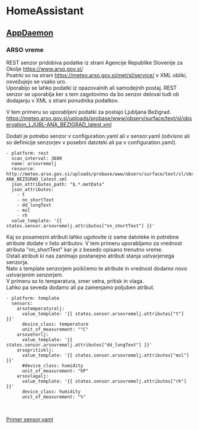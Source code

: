 # HomeAssistant

## [AppDaemon](AppDaemon/README.md) 

### ARSO vreme

REST senzor pridobiva podatke iz strani Agencije Republike Slovenije za Okolje https://www.arso.gov.si/ \
Poatrki so na strani https://meteo.arso.gov.si/met/sl/service/ v XML obliki, osvežujejo se vsako uro. \
Uporabijo se lahko podatki iz opazovalnih ali samodejnih postaj.
REST senzor se uporablja ker s tem zagotovimo da bo senzor deloval tudi ob dodajanju v XML s strani ponudnika podatkov.

V tem primeru so uporabljeni podatki za postajo Ljubljana Bežigrad. \
https://meteo.arso.gov.si/uploads/probase/www/observ/surface/text/sl/observation_LJUBL-ANA_BEZIGRAD_latest.xml

Dodati je potrebo senzor v configuration.yaml ali v sensor.yaml (odvisno ali so definicije senzorjev v posebni datoteki ali pa v configuration.yaml).
```
- platform: rest
  scan_interval: 3600
  name: arsovremelj
  resource: http://meteo.arso.gov.si/uploads/probase/www/observ/surface/text/sl/observation_LJUBL-ANA_BEZIGRAD_latest.xml
  json_attributes_path: "$.*.metData"
  json_attributes:
    - t
    - nn_shortText
    - dd_longText
    - msl
    - rh
  value_template: '{{ states.sensor.arsovremelj.attributes["nn_shortText"] }}'
```
Kaj so posamezni atributi lahko ugotovite iz same datoteke in potrebne atribute dodate v listo atributov.
V tem primeru uporabljamo za vrednost atributa "nn_shortText" kar je z besedo opisano trenutno vreme.\
Ostali atributi ki nas zanimajo postanejno atributi stanja ustvarjenega senzorja.\
Nato s template senzorjem poiščemo te atribute in vrednost dodamo novo ustvarjenim senzorjem. \
V primeru so to temperatura, smer vetra, pritisk in vlaga. \
Lahko pa seveda dodamo ali pa zamenjamo poljuben atribut.

```
- platform: template
  sensors:
    arsotemperaturalj:
      value_template: '{{ states.sensor.arsovremelj.attributes["t"] }}'
      device_class: temperature
      unit_of_measurement: "°C"
    arsoveterlj:
      value_template: '{{ states.sensor.arsovremelj.attributes["dd_longText"] }}'
    arsopritisklj:
      value_template: '{{ states.sensor.arsovremelj.attributes["msl"] }}'
      #device_class: humidity
      unit_of_measurement: "hP"
    arsovlagalj:
      value_template: '{{ states.sensor.arsovremelj.attributes["rh"] }}'
      device_class: humidity
      unit_of_measurement: "%"    
```


<br>

[Primer sensor.yaml](ARSOvreme/sensor.yaml) 